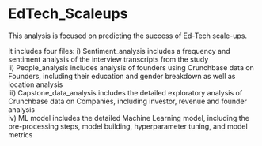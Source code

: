 # EdTech_Scaleups

This analysis is focused on predicting the success of Ed-Tech scale-ups. 

It includes four files:
i) Sentiment_analysis includes a frequency and sentiment analysis of the interview transcripts from the study <br>
ii) People_analysis includes analysis of founders using Crunchbase data on Founders, including their education and gender breakdown as well as location analysis <br>
iii) Capstone_data_analysis includes the detailed exploratory analysis of Crunchbase data on Companies, including investor, revenue and founder analysis <br>
iv) ML model includes the detailed Machine Learning model, including the pre-processing steps, model building, hyperparameter tuning, and model metrics <br>
